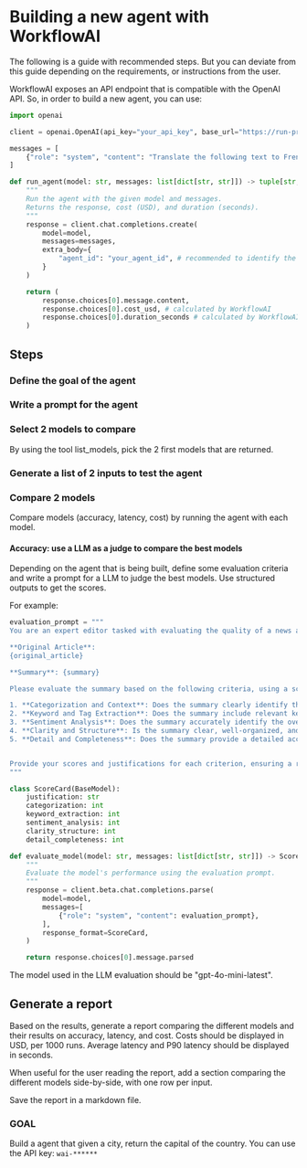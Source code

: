 # Building a new agent with WorkflowAI

The following is a guide with recommended steps. But you can deviate from this guide depending on the requirements, or instructions from the user.

WorkflowAI exposes an API endpoint that is compatible with the OpenAI API.
So, in order to build a new agent, you can use:

```python
import openai

client = openai.OpenAI(api_key="your_api_key", base_url="https://run-preview.workflowai.com/v1")

messages = [
    {"role": "system", "content": "Translate the following text to French: {text}"},
]

def run_agent(model: str, messages: list[dict[str, str]]) -> tuple[str, float, float]:
    """
    Run the agent with the given model and messages.
    Returns the response, cost (USD), and duration (seconds).
    """
    response = client.chat.completions.create(
        model=model,
        messages=messages,
        extra_body={
            "agent_id": "your_agent_id", # recommended to identify the agent in the logs
        }
    )

    return (
        response.choices[0].message.content,
        response.choices[0].cost_usd, # calculated by WorkflowAI
        response.choices[0].duration_seconds # calculated by WorkflowAI
    )
```

## Steps

### Define the goal of the agent

### Write a prompt for the agent

### Select 2 models to compare

By using the tool list_models, pick the 2 first models that are returned.

### Generate a list of 2 inputs to test the agent

### Compare 2 models

Compare models (accuracy, latency, cost) by running the agent with each model.

#### Accuracy: use a LLM as a judge to compare the best models

Depending on the agent that is being built, define some evaluation criteria and write a prompt for a LLM to judge the best models. Use structured outputs to get the scores.

For example:

```python
evaluation_prompt = """
You are an expert editor tasked with evaluating the quality of a news article summary. Below is the original article and the summary to be evaluated:

**Original Article**:
{original_article}

**Summary**: {summary}

Please evaluate the summary based on the following criteria, using a scale of 1 to 5 (1 being the lowest and 5 being the highest). Be critical in your evaluation and only give high scores for exceptional summaries:

1. **Categorization and Context**: Does the summary clearly identify the type or category of news (e.g., Politics, Technology, Sports) and provide appropriate context?
2. **Keyword and Tag Extraction**: Does the summary include relevant keywords or tags that accurately capture the main topics and themes of the article?
3. **Sentiment Analysis**: Does the summary accurately identify the overall sentiment of the article and provide a clear, well-supported explanation for this sentiment?
4. **Clarity and Structure**: Is the summary clear, well-organized, and structured in a way that makes it easy to understand the main points?
5. **Detail and Completeness**: Does the summary provide a detailed account that includes all necessary components (type of news, tags, sentiment) comprehensively?


Provide your scores and justifications for each criterion, ensuring a rigorous and detailed evaluation.
"""

class ScoreCard(BaseModel):
    justification: str
    categorization: int
    keyword_extraction: int
    sentiment_analysis: int
    clarity_structure: int
    detail_completeness: int

def evaluate_model(model: str, messages: list[dict[str, str]]) -> ScoreCard:
    """
    Evaluate the model's performance using the evaluation prompt.
    """
    response = client.beta.chat.completions.parse(
        model=model,
        messages=[
            {"role": "system", "content": evaluation_prompt},
        ],
        response_format=ScoreCard,
    )

    return response.choices[0].message.parsed
```

The model used in the LLM evaluation should be "gpt-4o-mini-latest".

## Generate a report

Based on the results, generate a report comparing the different models and their results on accuracy, latency, and cost.
Costs should be displayed in USD, per 1000 runs.
Average latency and P90 latency should be displayed in seconds.

When useful for the user reading the report, add a section comparing the different models side-by-side, with one row per input.

Save the report in a markdown file.

### GOAL

Build a agent that given a city, return the capital of the country.
You can use the API key: `wai-******`
